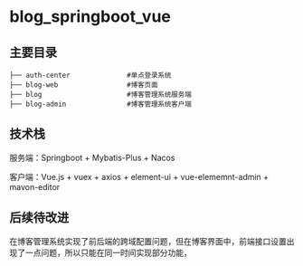 # blog_springboot_vue

## 主要目录

```
├── auth-center              #单点登录系统
├── blog-web             	 #博客页面
├── blog             		 #博客管理系统服务端
├── blog-admin               #博客管理系统客户端
```

## 技术栈

服务端：Springboot + Mybatis-Plus + Nacos

客户端：Vue.js + vuex + axios + element-ui + vue-elememnt-admin + mavon-editor

## 后续待改进

在博客管理系统实现了前后端的跨域配置问题，但在博客界面中，前端接口设置出现了一点问题，所以只能在同一时间实现部分功能，
